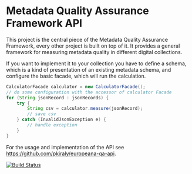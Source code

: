 # Metadata Quality Assurance Framework API

This project is the central piece of the Metadata Quality Assurance Framework, every other project is 
built on top of it. It provides a general framework for measuring metadata quality in different 
digital collections.

If you want to implement it to your collection you have to define a schema, which is a kind of
presentation of an existing metadata schema, and configure the basic facade, which will run the calculation.

```Java
CalculatorFacade calculator = new CalculatorFacade();
// do some configuration with the accessor of calculator Facade
for (String jsonRecord : jsonRecords) {
    try {
        String csv = calculator.measure(jsonRecord);
        // save csv
    } catch (InvalidJsonException e) {
        // handle exception
    }
}

```

For the usage and implementation of the API see https://github.com/pkiraly/europeana-qa-api.

[![Build Status](https://travis-ci.org/pkiraly/metadata-qa-api?branch=master)](https://travis-ci.org/pkiraly/metadata-qa-api)
